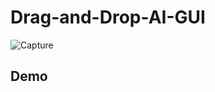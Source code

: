 # Drag-and-Drop-AI-GUI

![Capture](https://user-images.githubusercontent.com/61332730/218285277-3e29ace9-bf22-42c7-b12e-3ae49512c733.PNG)

## Demo

